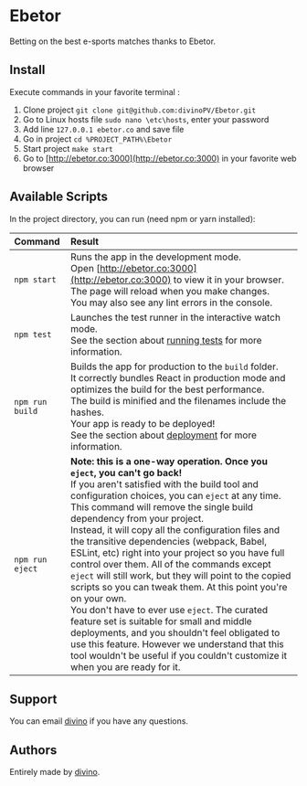 # Ebetor

Betting on the best e-sports matches thanks to Ebetor.

## Install

Execute commands in your favorite terminal :

1. Clone project `git clone git@github.com:divinoPV/Ebetor.git`
2. Go to Linux hosts file `sudo nano \etc\hosts`, enter your password
3. Add line `127.0.0.1 ebetor.co` and save file
4. Go in project `cd %PROJECT_PATH%\Ebetor`
5. Start project `make start`
6. Go to [http://ebetor.co:3000](http://ebetor.co:3000) in your favorite web browser

## Available Scripts

In the project directory, you can run (need npm or yarn installed):

| Command         | Result                                                                                                                                                                                                                                                                                                                                                                                                                                                                                                                                                                                                                                                                                                                                                                                                                                                                                 |
|:----------------|:---------------------------------------------------------------------------------------------------------------------------------------------------------------------------------------------------------------------------------------------------------------------------------------------------------------------------------------------------------------------------------------------------------------------------------------------------------------------------------------------------------------------------------------------------------------------------------------------------------------------------------------------------------------------------------------------------------------------------------------------------------------------------------------------------------------------------------------------------------------------------------------|
| `npm start`     | Runs the app in the development mode.<br> Open [http://ebetor.co:3000](http://ebetor.co:3000) to view it in your browser.<br> The page will reload when you make changes.<br> You may also see any lint errors in the console.                                                                                                                                                                                                                                                                                                                                                                                                                                                                                                                                                                                                                                                         |
| `npm test`      | Launches the test runner in the interactive watch mode.<br> See the section about [running tests](https://facebook.github.io/create-react-app/docs/running-tests) for more information.                                                                                                                                                                                                                                                                                                                                                                                                                                                                                                                                                                                                                                                                                                |
| `npm run build` | Builds the app for production to the `build` folder.<br> It correctly bundles React in production mode and optimizes the build for the best performance.<br> The build is minified and the filenames include the hashes.<br> Your app is ready to be deployed!<br> See the section about [deployment](https://facebook.github.io/create-react-app/docs/deployment) for more information.                                                                                                                                                                                                                                                                                                                                                                                                                                                                                               |
| `npm run eject` | **Note: this is a one-way operation. Once you `eject`, you can't go back!**<br> If you aren't satisfied with the build tool and configuration choices, you can `eject` at any time. This command will remove the single build dependency from your project.<br> Instead, it will copy all the configuration files and the transitive dependencies (webpack, Babel, ESLint, etc) right into your project so you have full control over them. All of the commands except `eject` will still work, but they will point to the copied scripts so you can tweak them. At this point you're on your own.<br> You don't have to ever use `eject`. The curated feature set is suitable for small and middle deployments, and you shouldn't feel obligated to use this feature. However we understand that this tool wouldn't be useful if you couldn't customize it when you are ready for it. |

## Support

You can email [divino][email] if you have any questions.

## Authors

Entirely made by [divino][github].

[email]: (mailto:hmonteiro.dev@gmail.com?subject=[GitHub]%20Source%20Han%20Sans)
[github]: (https://github.com/divinoPV/)
